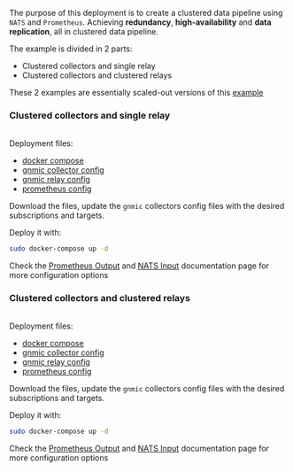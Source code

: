 
The purpose of this deployment is to create a clustered data pipeline using `NATS` and `Prometheus`.
Achieving __redundancy__, __high-availability__ and __data replication__, all in clustered data pipeline.

The example is divided in 2 parts:

- Clustered collectors and single relay
- Clustered collectors and clustered relays

These 2 examples are essentially scaled-out versions of this [example](nats_prometheus.md)

### Clustered collectors and single relay

<div class="mxgraph" style="max-width:100%;border:1px solid transparent;margin:0 auto; display:block;" data-mxgraph="{&quot;page&quot;:12,&quot;zoom&quot;:1.4,&quot;highlight&quot;:&quot;#0000ff&quot;,&quot;nav&quot;:true,&quot;check-visible-state&quot;:true,&quot;resize&quot;:true,&quot;url&quot;:&quot;https://raw.githubusercontent.com/karimra/gnmic/diagrams/diagrams/pipeline_cluster_nats_prometheus.drawio&quot;}"></div>

<script type="text/javascript" src="https://cdn.jsdelivr.net/gh/hellt/drawio-js@main/embed2.js?&fetch=https%3A%2F%2Fraw.githubusercontent.com%2Fkarimra%2Fgnmic%2Fdiagrams%2Fpipeline_cluster_nats_prometheus.drawio" async></script>

Deployment files:

- [docker compose](https://github.com/karimra/gnmic/blob/master/examples/deployments/3.pipelines/3a.gnmic-cluster-nats-gnmic-prometheus/docker-compose/docker-compose.yaml)
- [gnmic collector config](https://github.com/karimra/gnmic/blob/master/examples/deployments/3.pipelines/3a.gnmic-cluster-nats-gnmic-prometheus/docker-compose/gnmic-collector.yaml)
- [gnmic relay config](https://github.com/karimra/gnmic/blob/master/examples/deployments/3.pipelines/3a.gnmic-cluster-nats-gnmic-prometheus/docker-compose/gnmic-relay.yaml)
- [prometheus config](https://github.com/karimra/gnmic/blob/master/examples/deployments/3.pipelines/3a.gnmic-cluster-nats-gnmic-prometheus/docker-compose/prometheus/prometheus.yaml)

Download the files, update the `gnmic` collectors config files with the desired subscriptions and targets.

Deploy it with:

```bash
sudo docker-compose up -d
```

Check the [Prometheus Output](../../../user_guide/outputs/prometheus_output.md) and [NATS Input](../../../user_guide/inputs/nats_input.md) documentation page for more configuration options

### Clustered collectors and clustered relays

<div class="mxgraph" style="max-width:100%;border:1px solid transparent;margin:0 auto; display:block;" data-mxgraph="{&quot;page&quot;:12,&quot;zoom&quot;:1.4,&quot;highlight&quot;:&quot;#0000ff&quot;,&quot;nav&quot;:true,&quot;check-visible-state&quot;:true,&quot;resize&quot;:true,&quot;url&quot;:&quot;https://raw.githubusercontent.com/karimra/gnmic/diagrams/diagrams/pipeline_cluster_nats_cluster_prometheus.drawio&quot;}"></div>

<script type="text/javascript" src="https://cdn.jsdelivr.net/gh/hellt/drawio-js@main/embed2.js?&fetch=https%3A%2F%2Fraw.githubusercontent.com%2Fkarimra%2Fgnmic%2Fdiagrams%2Fpipeline_cluster_nats_cluster_prometheus.drawio" async></script>

Deployment files:

- [docker compose](https://github.com/karimra/gnmic/blob/master/examples/deployments/3.pipelines/3b.gnmic-cluster-nats-gnmic-cluster-prometheus/docker-compose/docker-compose.yaml)
- [gnmic collector config](https://github.com/karimra/gnmic/blob/master/examples/deployments/3.pipelines/3b.gnmic-cluster-nats-gnmic-cluster-prometheus/docker-compose/gnmic-collector.yaml)
- [gnmic relay config](https://github.com/karimra/gnmic/blob/master/examples/deployments/3.pipelines/3b.gnmic-cluster-nats-gnmic-cluster-prometheus/docker-compose/gnmic-relay.yaml)
- [prometheus config](https://github.com/karimra/gnmic/blob/master/examples/deployments/3.pipelines/3b.gnmic-cluster-nats-gnmic-cluster-prometheus/docker-compose/prometheus/prometheus.yaml)

Download the files, update the `gnmic` collectors config files with the desired subscriptions and targets.

Deploy it with:

```bash
sudo docker-compose up -d
```

Check the [Prometheus Output](../../../user_guide/outputs/prometheus_output.md) and [NATS Input](../../../user_guide/inputs/nats_input.md) documentation page for more configuration options
